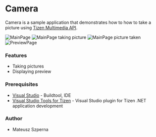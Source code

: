 # Camera
Camera is a sample application that demonstrates how to how to take a picture using [Tizen Multimedia API](https://samsung.github.io/TizenFX/stable/api/Tizen.Multimedia.html).

![MainPage](./Screenshots/main_page.png)
![MainPage taking picture](./Screenshots/main_page_taking_picture.png)
![MainPage picture taken](./Screenshots/main_page_picture_taken.png)
![PreviewPage](./Screenshots/preview_page.png)

### Features
* Taking pictures
* Displaying preview

### Prerequisites
* [Visual Studio](https://www.visualstudio.com/) - Buildtool, IDE
* [Visual Studio Tools for Tizen](https://docs.tizen.org/application/vstools/install) - Visual Studio plugin for Tizen .NET application development

### Author
* Mateusz Szperna
